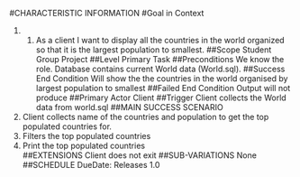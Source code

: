 #CHARACTERISTIC INFORMATION
#Goal in Context

1. 1. As a client I want to display all the countries in the world organized so that it is the largest population to smallest.
##Scope
Student Group Project
##Level
Primary Task 
##Preconditions
We know the role. Database contains current World data (World.sql).
##Success End Condition
Will show the the countries in the world organised by largest population to smallest
##Failed End Condition
Output will not produce 
##Primary Actor
Client 
##Trigger
 Client collects the World data from world.sql 
##MAIN SUCCESS SCENARIO
 1. Client collects name of the countries and population to get the top populated countries for.
 2. Filters the top populated countries 
 3. Print the top populated countries   
##EXTENSIONS
Client does not exit
##SUB-VARIATIONS
None 
##SCHEDULE
DueDate: Releases 1.0 